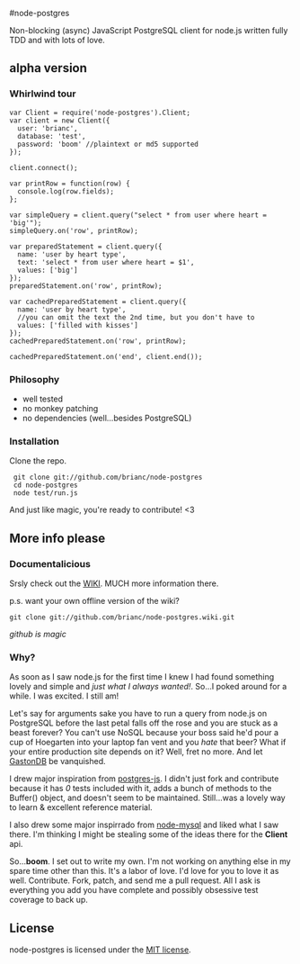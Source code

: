 #node-postgres

Non-blocking (async) JavaScript PostgreSQL client for node.js written
fully TDD and with lots of love.

## alpha version

### Whirlwind tour

    var Client = require('node-postgres').Client;
    var client = new Client({
      user: 'brianc',
      database: 'test',
      password: 'boom' //plaintext or md5 supported
    });

    client.connect();

    var printRow = function(row) {
      console.log(row.fields);
    };

    var simpleQuery = client.query("select * from user where heart = 'big'");
    simpleQuery.on('row', printRow);

    var preparedStatement = client.query({
      name: 'user by heart type',
      text: 'select * from user where heart = $1',
      values: ['big']
    });
    preparedStatement.on('row', printRow);

    var cachedPreparedStatement = client.query({
      name: 'user by heart type',
      //you can omit the text the 2nd time, but you don't have to
      values: ['filled with kisses']
    });
    cachedPreparedStatement.on('row', printRow);

    cachedPreparedStatement.on('end', client.end());

### Philosophy

* well tested
* no monkey patching
* no dependencies (well...besides PostgreSQL)

### Installation

Clone the repo.  

     git clone git://github.com/brianc/node-postgres
     cd node-postgres
     node test/run.js

And just like magic, you're ready to contribute! <3

## More info please

### Documentalicious

Srsly check out the [WIKI](node-postgres/wiki).  MUCH more information there.

p.s. want your own offline version of the wiki?

    git clone git://github.com/brianc/node-postgres.wiki.git

_github is magic_

### Why?

As soon as I saw node.js for the first time I knew I had found
something lovely and simple and _just what I always wanted!_.  So...I
poked around for a while.  I was excited.  I still am!

Let's say for arguments sake you have to run a query from node.js on PostgreSQL before the
last petal falls off the rose and you are stuck as a beast forever?
You can't use NoSQL because your boss said he'd pour a cup of
Hoegarten into your laptop fan vent and you _hate_ that beer?
What if your entire production site depends on it?  Well, fret no
more.  And let [GastonDB](http://www.snipetts.com/ashley/mymusicals/disney/beauty-an-beast/images/gaston.gif) be vanquished.

I drew major inspiration from
[postgres-js](http://github.com/creationix/postgres-js).  I didn't
just fork and contribute because it has
_0_ tests included with it, adds a bunch of methods to the Buffer()
object, and doesn't seem to be maintained.  Still...was a lovely way
to learn & excellent reference material.

I also drew some major inspirrado from
[node-mysql](http://github.com/felixge/node-mysql) and liked what I
saw there.  I'm thinking I might be stealing some of the ideas there
for the __Client__ api.

So...__boom__. I set out to write my own.  I'm not working on anything
else in my spare time other than this.  It's a labor of love.  I'd
love for you to love it as well.  Contribute.  Fork, patch, and send
me a pull request.  All I ask is everything you add you have complete
and possibly obsessive test coverage to back up.  

## License

node-postgres is licensed under the [MIT license](node-postgres/blob/master/License).
